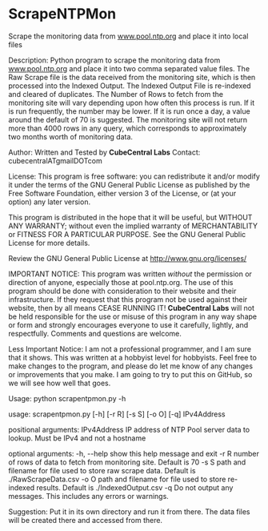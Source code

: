 # ScrapeNTPMon
Scrape the monitoring data from www.pool.ntp.org and place it into local files


Description:
Python program to scrape the monitoring data from www.pool.ntp.org and place it into two comma separated value files.
The Raw Scrape file is the data received from the monitoring site, which is then processed into the Indexed Output.
The Indexed Output File is re-indexed and cleared of duplicates.
The Number of Rows to fetch from the monitoring site will vary depending upon how often this process is run.
If it is run frequently, the number may be lower.  If it is run once a day, a value around the default of 70 is suggested.
The monitoring site will not return more than 4000 rows in any query, which corresponds to approximately two months worth of monitoring data.   


Author: Written and Tested by **CubeCentral Labs**
Contact: cubecentralATgmailDOTcom


License:
This program is free software: you can redistribute it and/or modify
it under the terms of the GNU General Public License as published by
the Free Software Foundation, either version 3 of the License, or
(at your option) any later version.

This program is distributed in the hope that it will be useful,
but WITHOUT ANY WARRANTY; without even the implied warranty of
MERCHANTABILITY or FITNESS FOR A PARTICULAR PURPOSE.  See the
GNU General Public License for more details.

Review the GNU General Public License at <http://www.gnu.org/licenses/>


IMPORTANT NOTICE:
This program was written *without* the permission or direction of anyone, especially those at pool.ntp.org.
The use of this program should be done with consideration to their website and their infrastructure.
If they request that this program not be used against their website, then by all means CEASE RUNNING IT!
**CubeCentral Labs** will not be held responsible for the use or misuse of this program in any way shape or form and
strongly encourages everyone to use it carefully, lightly, and respectfully.  Comments and questions are welcome.


Less Important Notice:
I am not a professional programmer, and I am sure that it shows.  This was written at a hobbyist level for hobbyists.
Feel free to make changes to the program, and please do let me know of any changes or improvements that you make.
I am going to try to put this on GitHub, so we will see how well that goes.


Usage:
python scrapentpmon.py -h

usage: scrapentpmon.py [-h] [-r R] [-s S] [-o O] [-q] IPv4Address

positional arguments:
  IPv4Address  IP address of NTP Pool server data to lookup. Must be IPv4 and
               not a hostname

optional arguments:
  -h, --help   show this help message and exit
  -r R         number of rows of data to fetch from monitoring site. Default
               is 70
  -s S         path and filename for file used to store raw scrape data.
               Default is ./RawScrapeData.csv
  -o O         path and filename for file used to store re-indexed results.
               Default is ./IndexedOutput.csv
  -q           Do not output any messages. This includes any errors or
               warnings.

Suggestion:
Put it in its own directory and run it from there.  The data files will be created there and accessed from there.
